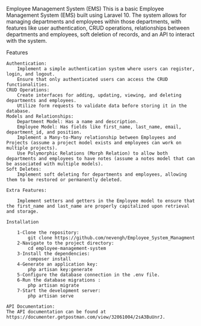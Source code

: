 Employee Management System (EMS)
This is a basic Employee Management System (EMS) built using Laravel 10. The system allows for managing departments and employees within those departments, with features like user authentication, CRUD operations, relationships between departments and employees, soft deletion of records, and an API to interact with the system.

Features

    Authentication:
        Implement a simple authentication system where users can register, login, and logout.
        Ensure that only authenticated users can access the CRUD functionalities.
    CRUD Operations:
        Create interfaces for adding, updating, viewing, and deleting departments and employees.
        Utilize form requests to validate data before storing it in the database.
    Models and Relationships:
        Department Model: Has a name and description.
        Employee Model: Has fields like first_name, last_name, email, department_id, and position.
        Implement a Many-to-Many relationship between Employees and Projects (assume a project model exists and employees can work on multiple projects).
        Use Polymorphic Relations (Morph Relation) to allow both departments and employees to have notes (assume a notes model that can be associated with multiple models).
    Soft Deletes:
        Implement soft deleting for departments and employees, allowing them to be restored or permanently deleted.

    Extra Features:

        Implement setters and getters in the Employee model to ensure that the first_name and last_name are properly capitalized upon retrieval and storage.

    Installation
    
        1-Clone the repository:
            git clone https://github.com/nevengh/Employee_System_Managment
        2-Navigate to the project directory:
            cd employee-management-system
        3-Install the dependencies:
            composer install
        4-Generate an application key:
            php artisan key:generate
        5-Configure the database connection in the .env file.
        6-Run the database migrations :
            php artisan migrate
        7-Start the development server:
            php artisan serve
    
    API Documentation:
    The API documentation can be found at https://documenter.getpostman.com/view/32061004/2sA3BuUnrJ.

    


